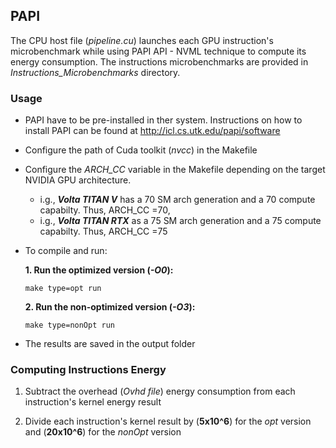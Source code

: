 ## PAPI

The CPU host file (*pipeline.cu*) launches each GPU instruction's microbenchmark while using PAPI API - NVML technique to compute its energy consumption. The instructions microbenchmarks are provided in *Instructions_Microbenchmarks* directory. 

### Usage

* PAPI have to be pre-installed in ther system. Instructions on how to install PAPI can be found at http://icl.cs.utk.edu/papi/software

* Configure the path of  Cuda toolkit (*nvcc*) in the Makefile

* Configure the *ARCH_CC* variable in the Makefile depending on the target NVIDIA GPU architecture.   
  - i.g., ***Volta TITAN V*** has a 70 SM arch generation and a 70 compute capabilty. Thus, ARCH_CC =70,  
  - i.g., ***Volta TITAN RTX*** as a 75 SM arch generation and a 75 compute capabilty. Thus, ARCH_CC =75

* To compile and run:

    **1. Run the optimized version (*-O0*):**

    ```
    make type=opt run
    ```

    **2. Run the non-optimized version (*-O3*):**

    ```
    make type=nonOpt run
    ```
    
* The results are saved in the output folder 


### Computing Instructions Energy

1. Subtract the overhead (*Ovhd file*) energy consumption from each instruction's kernel energy result

2. Divide each instruction's kernel result by (**5x10^6**) for the *opt* version and  (**20x10^6**) for the *nonOpt* version
